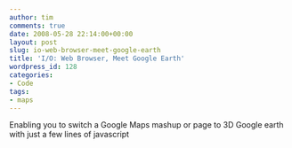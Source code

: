 ```yaml
---
author: tim
comments: true
date: 2008-05-28 22:14:00+00:00
layout: post
slug: io-web-browser-meet-google-earth
title: 'I/O: Web Browser, Meet Google Earth'
wordpress_id: 128
categories:
- Code
tags:
- maps
---
```


Enabling you to switch a Google Maps mashup or page to 3D Google earth with just a few lines of javascript
